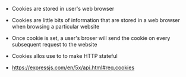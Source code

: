 - Cookies are stored in user's web browser
- Cookies are little bits of information that are stored in a web browser when browsing a particular website
- Once cookie is set, a user's broser will send the cookie on every subsequent request to the website
- Cookies allos use to to make HTTP stateful

- https://expressjs.com/en/5x/api.html#req.cookies